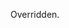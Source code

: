 
<!--shortDescription-->
Overridden.
<!--/shortDescription-->

<!--fullDescription-->

<!--/fullDescription-->